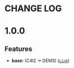 
# CHANGE LOG

# 1.0.0
## Features
- **base:**  (C4I2 -> DEMS) ([`Link`](https://git.vietbando.net/test-automation/c4i2-auto/-/commit/4a4666d81c8d8a94462a6501cb474ffcb7bdde82))

